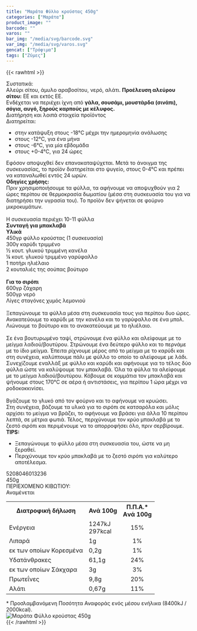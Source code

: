 ```yaml
---
title: "Μαράτα Φύλλο κρούστας 450g"
categories: ["Μαράτα"]
product_image: ""
barcode: ""
varos: ""
bar_img: "/media/svg/barcode.svg"
var_img: "/media/svg/varos.svg"
gencat: ["Τρόφιμα"]
tags: ["Ζύμες"]
---
```

{{< rawhtml >}}

<div class="sload264"><div class="product"><div id="sistatika">Συστατικά:</div><div class="alltext">Αλεύρι σίτου, άμυλο αραβοσίτου, νερό, αλάτι. <strong>Προέλευση αλεύρου σίτου:</strong> ΕΕ και εκτός ΕΕ.<br>Ενδέχεται να περιέχει ίχνη από <strong>γάλα, σουσάμι, μουστάρδα (σινάπι), σόγια, αυγό, ξηρούς καρπούς με κέλυφος.</strong></div><div id="loipa">Διατήρηση και λοιπά στοιχεία προϊόντος</div><div class="alltext">Διατηρείται:<ul><li>στην κατάψυξη στους -18°C μέχρι την ημερομηνία ανάλωσης</li><li>στους -12°C, για ένα μήνα</li><li>στους -6°C, για μία εβδομάδα</li><li>στους +0-4°C, για 24 ώρες</li></ul>Εφόσον αποψυχθεί δεν επανακαταψύχεται. Μετά το άνοιγμα της συσκευασίας, το προϊόν διατηρείται στο ψυγείο, στους 0-4°C και πρέπει να καταναλωθεί εντός 24 ωρών.</div><div class="sred sp15"><b>Οδηγίες χρήσης:</b><br>Πριν χρησιμοποιήσουμε τα φύλλα, τα αφήνουμε να αποψυχθούν για 2 ώρες περίπου σε θερμοκρασία δωματίου (µέσα στη συσκευασία του για να διατηρήσει την υγρασία του). Το προϊόν δεν ψήνεται σε φούρνο μικροκυμάτων.<br><br><div class="seee st333 sp10 sdt sfwb">Η συσκευασία περιέχει 10-11 φύλλα</div></div><div class="keno"></div><div class="s333 steee sp1015" style="font-weight:700">Συνταγή για μπακλαβά</div><div class="all2"><b>Υλικά</b><br>450γρ φύλλο κρούστας (1 συσκευασία)<br>300γ καρύδι τριμμένο<br>½ κουτ. γλυκού τριμμένη κανέλα<br>¼ κουτ. γλυκού τριμμένο γαρύφαλλο<br>1 ποτήρι ηλιέλαιο<br>2 κουταλιές της σούπας βούτυρο<br><br><b>Για το σιρόπι</b><br>600γρ ζάχαρη<br>500γρ νερό<br>Λίγες σταγόνες χυμός λεμονιού<br><br>Ξεπαγώνουμε τα φύλλα μέσα στη συσκευασία τους για περίπου δυο ώρες.<br>Ανακατεύουμε το καρύδι με την κανέλα και το γαρύφαλλο σε ένα μπολ. Λιώνουμε το βούτυρο και το ανακατεύουμε με το ηλιέλαιο.<br><br>Σε ένα βουτυρωμένο ταψί, στρώνουμε ένα φύλλο και αλείφουμε με το μείγμα λαδιού/βουτύρου. Στρώνουμε ένα δεύτερο φύλλο και το περνάμε με το ίδιο μείγμα. Έπειτα ρίχνουμε μέρος από το μείγμα με το καρύδι και στη συνέχεια, καλύπτουμε πάλι με φύλλο το οποίο το αλείφουμε με λάδι. Συνεχίζουμε εναλλάξ με φύλλο και καρύδι και αφήνουμε για το τέλος δύο φύλλα ώστε να καλύψουμε τον μπακλαβά. Όλα τα φύλλα τα αλείφουμε με το μείγμα λαδιού/βουτύρου. Κόβουμε σε κομμάτια τον μπακλαβά και ψήνουμε στους 170°C σε αέρα ή αντιστάσεις, για περίπου 1 ώρα μέχρι να ροδοκοκκινίσει.<br><br>Βγάζουμε το γλυκό από τον φούρνο και το αφήνουμε να κρυώσει.<br>Στη συνέχεια, βάζουμε τα υλικά για το σιρόπι σε κατσαρόλα και μόλις αρχίσει το μείγμα να βράζει, το αφήνουμε να βράσει για άλλα 10 περίπου λεπτά, σε μέτρια φωτιά. Τέλος, περιχύνουμε τον κρύο μπακλαβά με το ζεστό σιρόπι και περιμένουμε να το απορροφήσει όλο, πριν σερβίρουμε.</div><div class="sorange st333 sp15"><div class="sbb2 sp015"><b>TIPS:</b></div><ul><li>Ξεπαγώνουμε το φύλλο μέσα στη συσκευασία του, ώστε να μη ξεραθεί.</li><li>Περιχύνουμε τον κρύο μπακλαβά με το ζεστό σιρόπι για καλύτερο αποτέλεσμα.</li></ul></div><div class="keno"></div><div id="barcode"><div id="barimage1"></div><span id="bartext">5208046013236</span></div><div id="varos"><div id="varosimage1"></div><span id="varostext">450g</span></div><div id="kivotio">ΠΕΡΙΕΧΟΜΕΝΟ ΚΙΒΩΤΙΟΥ:<br>Αναμένεται</div><div class="tabout"><table id="diatable"><tbody><tr><th>Διατροφική δήλωση</th><th>Ανά 100g</th><th>Π.Π.Α.*<br>Aνά 100g</th></tr><tr><td class="texr2">Ενέργεια</td><td class="texr">1247kJ<br>297kcal</td><td class="texr" style="text-align:center">15%</td></tr><tr><td class="texr2">Λιπαρά</td><td class="texr">1g</td><td class="texr" style="text-align:center">1%</td></tr><tr><td class="gray">εκ των οποίων Κορεσµένα</td><td class="gray2">0,2g</td><td class="gray2" style="text-align:center">1%</td></tr><tr><td class="texr2">Yδατάνθρακες</td><td class="texr">61,1g</td><td class="texr" style="text-align:center">24%</td></tr><tr><td class="gray">εκ των οποίων Σάκχαρα</td><td class="gray2">3g</td><td class="gray2" style="text-align:center">3%</td></tr><tr><td class="texr2">Πρωτεΐνες</td><td class="texr">9,8g</td><td class="texr" style="text-align:center">20%</td></tr><tr><td class="texr2">Αλάτι</td><td class="texr">0,67g</td><td class="texr" style="text-align:center">11%</td></tr></tbody></table></div><div class="alltext">* Προσλαμβανόμενη Ποσότητα Αναφοράς ενός μέσου ενήλικα (8400kJ / 2000kcal).</div><div class="pimg"><img alt="Μαράτα Φύλλο κρούστας 450g" title="Μαράτα Φύλλο κρούστας 450g" src="/media/images/marata-fyllo-kroustas-450g.jpg"></div></div></div>
{{< /rawhtml >}}



